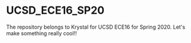 # UCSD_ECE16_SP20
The repository belongs to Krystal for UCSD ECE16 for Spring 2020.
Let's make something really cool!!
